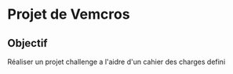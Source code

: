 # Projet de Vemcros

## Objectif

Réaliser un projet challenge a l'aidre d'un cahier des charges defini
